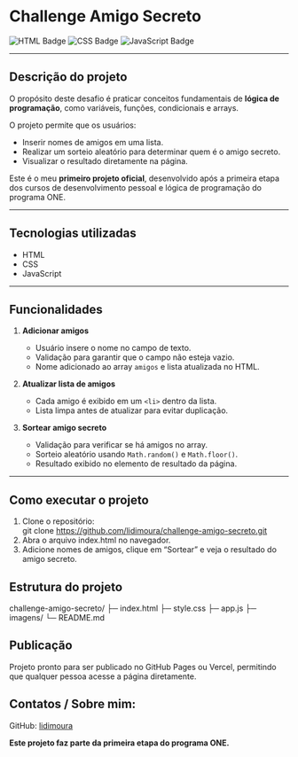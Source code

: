 # Challenge Amigo Secreto

![HTML Badge](https://img.shields.io/badge/HTML5-E34F26?style=for-the-badge&logo=html5&logoColor=white)
![CSS Badge](https://img.shields.io/badge/CSS3-1572B6?style=for-the-badge&logo=css3&logoColor=white)
![JavaScript Badge](https://img.shields.io/badge/JavaScript-F7DF1E?style=for-the-badge&logo=javascript&logoColor=black)

---

## Descrição do projeto
O propósito deste desafio é praticar conceitos fundamentais de **lógica de programação**, como variáveis, funções, condicionais e arrays.

O projeto permite que os usuários:
- Inserir nomes de amigos em uma lista.
- Realizar um sorteio aleatório para determinar quem é o amigo secreto.
- Visualizar o resultado diretamente na página.

Este é o meu **primeiro projeto oficial**, desenvolvido após a primeira etapa dos cursos de desenvolvimento pessoal e lógica de programação do programa ONE.

---

## Tecnologias utilizadas
- HTML  
- CSS  
- JavaScript  

---

## Funcionalidades
1. **Adicionar amigos**  
   - Usuário insere o nome no campo de texto.  
   - Validação para garantir que o campo não esteja vazio.  
   - Nome adicionado ao array `amigos` e lista atualizada no HTML.

2. **Atualizar lista de amigos**  
   - Cada amigo é exibido em um `<li>` dentro da lista.  
   - Lista limpa antes de atualizar para evitar duplicação.

3. **Sortear amigo secreto**  
   - Validação para verificar se há amigos no array.  
   - Sorteio aleatório usando `Math.random()` e `Math.floor()`.  
   - Resultado exibido no elemento de resultado da página.

---

## Como executar o projeto
1. Clone o repositório:  
git clone https://github.com/lidimoura/challenge-amigo-secreto.git
2. Abra o arquivo index.html no navegador.
3. Adicione nomes de amigos, clique em “Sortear” e veja o resultado do amigo secreto.


## Estrutura do projeto
challenge-amigo-secreto/
├─ index.html
├─ style.css
├─ app.js
├─ imagens/
└─ README.md


## Publicação

Projeto pronto para ser publicado no GitHub Pages ou Vercel, permitindo que qualquer pessoa acesse a página diretamente.

## Contatos / Sobre mim:

GitHub: [lidimoura](https://github.com/lidimoura)

**Este projeto faz parte da primeira etapa do programa ONE.**

